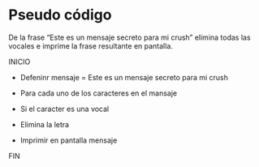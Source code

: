 # Pseudo código

De la frase “Este es un mensaje secreto para mi crush” elimina todas las vocales e imprime la frase resultante en pantalla.

INICIO
- Defeninr mensaje = Este es un mensaje secreto para mi crush

- Para cada uno de los caracteres en el mansaje

- Si el caracter es una vocal 

- Elimina la letra

- Imprimir en pantalla mensaje

FIN
